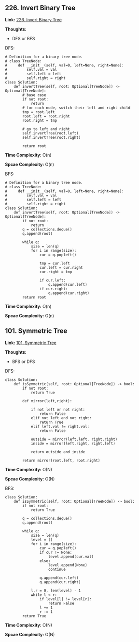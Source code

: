 ## 226. Invert Binary Tree

**Link:** [226. Invert Binary Tree](https://leetcode.com/problems/invert-binary-tree/description/)

**Thoughts:** 

 - DFS or BFS


DFS: 
```
# Definition for a binary tree node.
# class TreeNode:
#     def __init__(self, val=0, left=None, right=None):
#         self.val = val
#         self.left = left
#         self.right = right
class Solution:
    def invertTree(self, root: Optional[TreeNode]) -> Optional[TreeNode]:
        # base case
        if not root:
            return
        # for each node, switch their left and right child
        tmp = root.left
        root.left = root.right
        root.right = tmp

        # go to left and right
        self.invertTree(root.left)
        self.invertTree(root.right)
        
        return root
```

**Time Complexity:**  O(n)

**Spcae Complexity:**  O(n)


BFS: 
```
# Definition for a binary tree node.
# class TreeNode:
#     def __init__(self, val=0, left=None, right=None):
#         self.val = val
#         self.left = left
#         self.right = right
class Solution:
    def invertTree(self, root: Optional[TreeNode]) -> Optional[TreeNode]:
        if not root:
            return
        q = collections.deque()
        q.append(root)

        while q:
            size = len(q)
            for i in range(size):
                cur = q.popleft()

                tmp = cur.left
                cur.left = cur.right
                cur.right = tmp

                if cur.left:
                    q.append(cur.left)
                if cur.right:
                    q.append(cur.right)
        return root
```
       

**Time Complexity:**  O(n)

**Spcae Complexity:**  O(n)


## 101. Symmetric Tree

**Link:** [101. Symmetric Tree](https://leetcode.com/problems/symmetric-tree/description/)

**Thoughts:** 

 - BFS or DFS

DFS:
```
class Solution:
    def isSymmetric(self, root: Optional[TreeNode]) -> bool:
        if not root:
            return True
        
        def mirror(left,right):

            if not left or not right:
                return False
            elif not left and not right:
                return True
            elif left.val != right.val:
                return False

            outside = mirror(left.left, right.right)
            inside = mirror(left.right, right.left)
            
            return outside and inside
        
        return mirror(root.left, root.right)
```  
       

**Time Complexity:**  O(N)

**Spcae Complexity:**  O(N)

BFS: 
```
class Solution:
    def isSymmetric(self, root: Optional[TreeNode]) -> bool:
        if not root:
            return True
        
        q = collections.deque()
        q.append(root)

        while q:
            size = len(q)
            level = []
            for i in range(size):
                cur = q.popleft()
                if cur != None:
                    level.append(cur.val)
                else:
                    level.append(None)
                    continue

                q.append(cur.left)
                q.append(cur.right)

            l,r = 0, len(level) - 1
            while l < r:
                if level[l] != level[r]:
                    return False
                l += 1
                r -= 1
        return True
```

**Time Complexity:**  O(N)

**Spcae Complexity:**  O(N)
